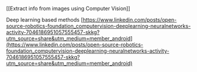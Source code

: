[[Extract info from images using Computer Vision]]

Deep learning based methods
[https://www.linkedin.com/posts/open-source-robotics-foundation_computervision-deeplearning-neuralnetworks-activity-7046186951057555457-skkg?utm_source=share&utm_medium=member_android](https://www.linkedin.com/posts/open-source-robotics-foundation_computervision-deeplearning-neuralnetworks-activity-7046186951057555457-skkg?utm_source=share&utm_medium=member_android)